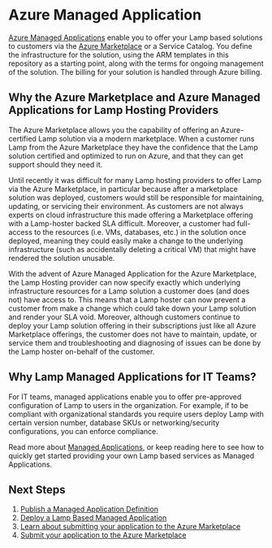 # Azure Managed Application

[Azure Managed
Applications](https://docs.microsoft.com/en-us/azure/managed-applications/overview) enable you to offer your Lamp based
solutions to customers via the [Azure Marketplace](https://azuremarketplace.microsoft.com/en-us/marketplace/) or a Service Catalog. You define the
infrastructure for the solution, using the ARM templates in this
repository as a starting point, along with the terms for ongoing
management of the solution. The billing for your solution is handled
through Azure billing.

## Why the Azure Marketplace and Azure Managed Applications for Lamp Hosting Providers
The Azure Marketplace allows you the capability of offering an Azure-certified Lamp solution via a modern marketplace. When a customer runs Lamp from the Azure Marketplace they have the confidence that the Lamp solution certified and optimized to run on Azure, and that they can get support should they need it. 

Until recently it was difficult for many Lamp hosting providers to offer Lamp via the Azure Marketplace, in particular because after a marketplace solution was deployed, customers would still be responsible for maintaining, updating, or servicing their environment. As customers are not always experts on cloud infrastructure this made offering a Marketplace offering with a Lamp-hoster backed SLA difficult.  Moreover, a customer had full-access to the resources (i.e. VMs, databases, etc.) in the solution once deployed, meaning they could easily make a change to the underlying infrastructure (such as accidentally deleting a critical VM) that might have rendered the solution unusable.  

With the advent of Azure Managed Application for the Azure Marketplace, the Lamp Hosting provider can now specify exactly which underlying infrastructure resources for a Lamp solution a customer does (and does not) have access to. This means that a Lamp hoster can now prevent a customer from make a change which could take down your Lamp solution and render your SLA void. Moreover, although customers continue to deploy your Lamp solution offering in their subscriptions just like all Azure Marketplace offerings, the customer does not have to maintain, update, or service them and troubleshooting and diagnosing of issues can be done by the Lamp hoster on-behalf of the customer.

## Why Lamp Managed Applications for IT Teams?
For IT teams, managed applications enable you to offer pre-approved configuration of Lamp
to users in the organization. For example, if to be compliant with organizational standards you require users deploy Lamp with certain version number, database SKUs or networking/security configurations, you can enforce compliance. 

Read more about [Managed
Applications](https://docs.microsoft.com/en-us/azure/managed-applications/overview),
or keep reading here to see how to quickly get started providing your
own Lamp based services as Managed Applications.

## Next Steps

  1. [Publish a Managed Application Definition](PublishLampManagedApplication.md)
  2. [Deploy a Lamp Based Managed Application](DeployLampManagedApp.md)
  3. [Learn about submitting your application to the Azure Marketplace](https://docs.microsoft.com/en-us/azure/marketplace/marketplace-publishers-guide)
  4. [Submit your application to the Azure Marketplace](https://azuremarketplace.microsoft.com/en-us/sell/nominate)
  
